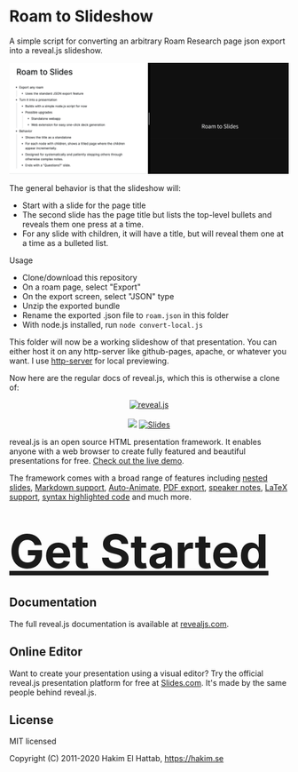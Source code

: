 # Roam to Slideshow

A simple script for converting an arbitrary Roam Research page json export into a reveal.js slideshow.

![demonstration gif](./demonstration.gif)

The general behavior is that the slideshow will:
- Start with a slide for the page title
- The second slide has the page title but lists the top-level bullets and reveals them one press at a time.
- For any slide with children, it will have a title, but will reveal them one at a time as a bulleted list.

Usage
- Clone/download this repository
- On a roam page, select "Export"
- On the export screen, select "JSON" type
- Unzip the exported bundle
- Rename the exported .json file to `roam.json` in this folder
- With node.js installed, run `node convert-local.js`

This folder will now be a working slideshow of that presentation. You can either host it on any http-server like github-pages, apache, or whatever you want. I use [http-server](https://www.npmjs.com/package/http-server) for local previewing.

Now here are the regular docs of reveal.js, which this is otherwise a clone of:

<p align="center">
  <a href="https://revealjs.com">
  <img src="https://hakim-static.s3.amazonaws.com/reveal-js/logo/v1/reveal-black-text.svg" alt="reveal.js" width="450">
  </a>
  <br><br>
  <a href="https://github.com/hakimel/reveal.js/actions"><img src="https://github.com/hakimel/reveal.js/workflows/tests/badge.svg"></a>
  <a href="https://slides.com/"><img src="https://s3.amazonaws.com/static.slid.es/images/slides-github-banner-320x40.png?1" alt="Slides" width="160" height="20"></a>
</p>

reveal.js is an open source HTML presentation framework. It enables anyone with a web browser to create fully featured and beautiful presentations for free. [Check out the live demo](https://revealjs.com/).

The framework comes with a broad range of features including [nested slides](https://revealjs.com/vertical-slides/), [Markdown support](https://revealjs.com/markdown/), [Auto-Animate](https://revealjs.com/auto-animate/), [PDF export](https://revealjs.com/pdf-export/), [speaker notes](https://revealjs.com/speaker-view/), [LaTeX support](https://revealjs.com/math/), [syntax highlighted code](https://revealjs.com/code/) and much more.

<h1>
  <a href="https://revealjs.com/installation" style="font-size: 3em;">Get Started</a>
</h1>

## Documentation
The full reveal.js documentation is available at [revealjs.com](https://revealjs.com).

## Online Editor
Want to create your presentation using a visual editor? Try the official reveal.js presentation platform for free at [Slides.com](https://slides.com). It's made by the same people behind reveal.js.

## License

MIT licensed

Copyright (C) 2011-2020 Hakim El Hattab, https://hakim.se
